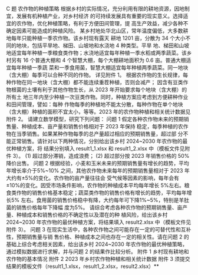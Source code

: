 C 题 农作物的种植策略
根据乡村的实际情况，充分利用有限的耕地资源，因地制宜，发展有机种植产业，对乡村经济
的可持续发展具有重要的现实意义。选择适宜的农作物，优化种植策略，有利于方便田间管理，提
高生产效益，减少各种不确定因素可能造成的种植风险。
某乡村地处华北山区，常年温度偏低，大多数耕地每年只能种植一季农作物。该乡村现有露天
耕地 1201 亩，分散为 34 个大小不同的地块，包括平旱地、梯田、山坡地和水浇地 4 种类型。平旱
地、梯田和山坡地适宜每年种植一季粮食类作物；水浇地适宜每年种植一季水稻或两季蔬菜。该乡
村另有 16 个普通大棚和 4 个智慧大棚，每个大棚耕地面积为 0.6 亩。普通大棚适宜每年种植一季蔬
菜和一季食用菌，智慧大棚适宜每年种植两季蔬菜。同一地块（含大棚）每季可以合种不同的作物。
详见附件 1。
根据农作物的生长规律，每种作物在同一地块（含大棚）都不能连续重茬种植，否则会减产；
因含有豆类作物根菌的土壤有利于其他作物生长，从 2023 年开始要求每个地块（含大棚）的所有土
地三年内至少种植一次豆类作物。同时，种植方案应考虑到方便耕种作业和田间管理，譬如：每种
作物每季的种植地不能太分散，每种作物在单个地块（含大棚）种植的面积不宜太小，等等。2023
年的农作物种植和相关统计数据见附件 2。
请建立数学模型，研究下列问题：
问题 1 假定各种农作物未来的预期销售量、种植成本、亩产量和销售价格相对于 2023 年保持
稳定，每季种植的农作物在当季销售。如果某种作物每季的总产量超过相应的预期销售量，超过部
分不能正常销售。请针对以下两种情况，分别给出该乡村 2024~2030 年农作物的最优种植方案，将
结果分别填入 result1_1.xlsx 和 result1_2.xlsx 中（模板文件见附件 3）。
(1) 超过部分滞销，造成浪费；
(2) 超过部分按 2023 年销售价格的 50%降价出售。
问题 2 根据经验，小麦和玉米未来的预期销售量有增长的趋势，平均年增长率介于5%~10%
之间，其他农作物未来每年的预期销售量相对于 2023 年大约有±5%的变化。农作物的亩产量往往会
受气候等因素的影响，每年会有±10%的变化。因受市场条件影响，农作物的种植成本平均每年增长
5%左右。粮食类作物的销售价格基本稳定；蔬菜类作物的销售价格有增长的趋势，平均每年增长5%
左右。食用菌的销售价格稳中有降，大约每年可下降1%~5%，特别是羊肚菌的销售价格每年下降幅
度为5%。
请综合考虑各种农作物的预期销售量、亩产量、种植成本和销售价格的不确定性以及潜在的种
植风险，给出该乡村 2024~2030 年农作物的最优种植方案，将结果填入 result2.xlsx 中（模板文件见
附件 3）。
问题 3 在现实生活中，各种农作物之间可能存在一定的可替代性和互补性，预期销售量与销
售价格、种植成本之间也存在一定的相关性。请在问题 2 的基础上综合考虑相关因素，给出该乡村
2024~2030 年农作物的最优种植策略，通过模拟数据进行求解，并与问题 2 的结果作比较分析。
附件 1 乡村现有耕地和农作物的基本情况
附件 2 2023 年乡村农作物种植和相关统计数据
附件 3 须提交结果的模板文件（result1_1.xlsx，result1_2.xlsx，result2.xlsx）**